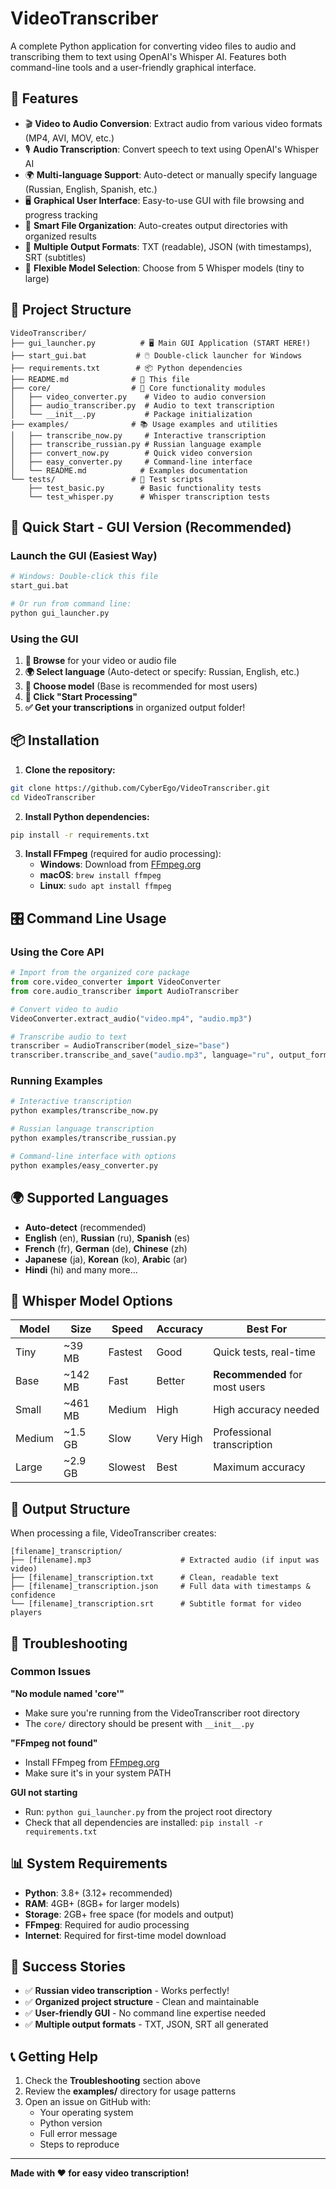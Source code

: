 # VideoTranscriber

A complete Python application for converting video files to audio and transcribing them to text using OpenAI's Whisper AI. Features both command-line tools and a user-friendly graphical interface.

## 🎯 Features

- 🎬 **Video to Audio Conversion**: Extract audio from various video formats (MP4, AVI, MOV, etc.)
- 🎙️ **Audio Transcription**: Convert speech to text using OpenAI's Whisper AI
- 🌍 **Multi-language Support**: Auto-detect or manually specify language (Russian, English, Spanish, etc.)
- 🖥️ **Graphical User Interface**: Easy-to-use GUI with file browsing and progress tracking
- 📁 **Smart File Organization**: Auto-creates output directories with organized results
- 🎵 **Multiple Output Formats**: TXT (readable), JSON (with timestamps), SRT (subtitles)
- 🔧 **Flexible Model Selection**: Choose from 5 Whisper models (tiny to large)

## 📁 Project Structure

```
VideoTranscriber/
├── gui_launcher.py          # 🖥️ Main GUI Application (START HERE!)
├── start_gui.bat           # 🖱️ Double-click launcher for Windows
├── requirements.txt        # 📦 Python dependencies
├── README.md              # 📖 This file
├── core/                  # 🔧 Core functionality modules
│   ├── video_converter.py    # Video to audio conversion
│   ├── audio_transcriber.py  # Audio to text transcription
│   └── __init__.py           # Package initialization
├── examples/              # 📚 Usage examples and utilities
│   ├── transcribe_now.py     # Interactive transcription
│   ├── transcribe_russian.py # Russian language example
│   ├── convert_now.py        # Quick video conversion
│   ├── easy_converter.py     # Command-line interface
│   └── README.md            # Examples documentation
└── tests/                 # 🧪 Test scripts
    ├── test_basic.py        # Basic functionality tests
    └── test_whisper.py      # Whisper transcription tests
```

## 🚀 Quick Start - GUI Version (Recommended)

### Launch the GUI (Easiest Way)
```bash
# Windows: Double-click this file
start_gui.bat

# Or run from command line:
python gui_launcher.py
```

### Using the GUI
1. **📂 Browse** for your video or audio file
2. **🌍 Select language** (Auto-detect or specify: Russian, English, etc.)
3. **🤖 Choose model** (Base is recommended for most users)
4. **🚀 Click "Start Processing"**
5. **✅ Get your transcriptions** in organized output folder!

## 📦 Installation

1. **Clone the repository:**
```bash
git clone https://github.com/CyberEgo/VideoTranscriber.git
cd VideoTranscriber
```

2. **Install Python dependencies:**
```bash
pip install -r requirements.txt
```

3. **Install FFmpeg** (required for audio processing):
   - **Windows**: Download from [FFmpeg.org](https://ffmpeg.org/download.html)
   - **macOS**: `brew install ffmpeg`  
   - **Linux**: `sudo apt install ffmpeg`

## 🎛️ Command Line Usage

### Using the Core API
```python
# Import from the organized core package
from core.video_converter import VideoConverter
from core.audio_transcriber import AudioTranscriber

# Convert video to audio
VideoConverter.extract_audio("video.mp4", "audio.mp3")

# Transcribe audio to text
transcriber = AudioTranscriber(model_size="base")
transcriber.transcribe_and_save("audio.mp3", language="ru", output_format="txt")
```

### Running Examples
```bash
# Interactive transcription
python examples/transcribe_now.py

# Russian language transcription
python examples/transcribe_russian.py

# Command-line interface with options
python examples/easy_converter.py
```

## 🌍 Supported Languages

- **Auto-detect** (recommended)
- **English** (en), **Russian** (ru), **Spanish** (es)
- **French** (fr), **German** (de), **Chinese** (zh)
- **Japanese** (ja), **Korean** (ko), **Arabic** (ar)
- **Hindi** (hi) and many more...

## 🤖 Whisper Model Options

| Model | Size | Speed | Accuracy | Best For |
|-------|------|--------|----------|----------|
| Tiny | ~39 MB | Fastest | Good | Quick tests, real-time |
| Base | ~142 MB | Fast | Better | **Recommended** for most users |
| Small | ~461 MB | Medium | High | High accuracy needed |
| Medium | ~1.5 GB | Slow | Very High | Professional transcription |
| Large | ~2.9 GB | Slowest | Best | Maximum accuracy |

## 📁 Output Structure

When processing a file, VideoTranscriber creates:
```
[filename]_transcription/
├── [filename].mp3                    # Extracted audio (if input was video)
├── [filename]_transcription.txt      # Clean, readable text
├── [filename]_transcription.json     # Full data with timestamps & confidence
└── [filename]_transcription.srt      # Subtitle format for video players
```

## 🔧 Troubleshooting

### Common Issues

**"No module named 'core'"**
- Make sure you're running from the VideoTranscriber root directory
- The `core/` directory should be present with `__init__.py`

**"FFmpeg not found"**
- Install FFmpeg from [FFmpeg.org](https://ffmpeg.org/download.html)
- Make sure it's in your system PATH

**GUI not starting**
- Run: `python gui_launcher.py` from the project root directory
- Check that all dependencies are installed: `pip install -r requirements.txt`

## 📊 System Requirements

- **Python**: 3.8+ (3.12+ recommended)
- **RAM**: 4GB+ (8GB+ for larger models)
- **Storage**: 2GB+ free space (for models and output)
- **FFmpeg**: Required for audio processing
- **Internet**: Required for first-time model download

## 🎉 Success Stories

- ✅ **Russian video transcription** - Works perfectly!
- ✅ **Organized project structure** - Clean and maintainable
- ✅ **User-friendly GUI** - No command line expertise needed
- ✅ **Multiple output formats** - TXT, JSON, SRT all generated

## 📞 Getting Help

1. Check the **Troubleshooting** section above
2. Review the **examples/** directory for usage patterns
3. Open an issue on GitHub with:
   - Your operating system
   - Python version
   - Full error message
   - Steps to reproduce

---

**Made with ❤️ for easy video transcription!**